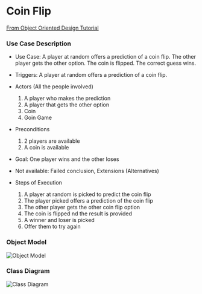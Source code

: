 # Coin Flip

[From Object Oriented Design Tutorial](https://www.youtube.com/watch?v=fJW65Wo7IHI&list=PLGLfVvz_LVvS5P7khyR4xDp7T9lCk9PgE&index=1)

### Use Case Description
* Use Case: A player at random offers a prediction of a coin flip. The other player gets the other option. The coin is flipped. The correct guess wins.
* Triggers: A player at random offers a prediction of a coin flip.
* Actors (All the people involved)
    1. A player who makes the prediction
    2. A player that gets the other option
    3. Coin
    4. Goin Game

* Preconditions
    1. 2 players are available
    2. A coin is available

* Goal: One player wins and the other loses

* Not available: Failed conclusion, Extensions (Alternatives)

* Steps of Execution
    1. A player at random is picked to predict the coin flip
    2. The player picked offers a prediction of the coin flip
    3. The other player gets the other coin flip option
    4. The coin is flipped nd the result is provided
    5. A winner and loser is picked
    6. Offer them to try again

### Object Model
![Object Model](attachments/coin_flip_object_model.png)

### Class Diagram
![Class Diagram](attachments/coin_flip_class_diagram.png)
